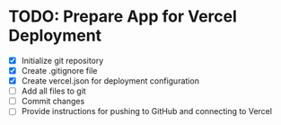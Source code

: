 # TODO: Prepare App for Vercel Deployment

- [x] Initialize git repository
- [x] Create .gitignore file
- [x] Create vercel.json for deployment configuration
- [ ] Add all files to git
- [ ] Commit changes
- [ ] Provide instructions for pushing to GitHub and connecting to Vercel
